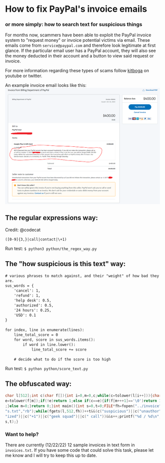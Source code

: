 # How to fix PayPal's invoice emails
### or more simply: how to search text for suspicious things

For months now, scammers have been able to exploit the PayPal invoice system to "request money" or invoice potential victims via email. 
These emails come from `service@paypal.com` and therefore look legitimate at first glance. If the particular email user has a PayPal account, they will also see the money deducted in their account and a button to view said request or invoice. 

For more information regarding these types of scams follow [kitboga](https://youtube.com/kitbogashow) on youtube or twitter.

An example invoice email looks like this:
![](/assets/email.png)

## The regular expressions way:
Credit: @codecat
```regex
([0-9]{3,}|call|contact|\+1)
```
Run test: `$ python3 python/the_regex_way.py`


## The "how suspicious is this text" way:
```
# various phrases to match against, and their "weight" of how bad they are.
sus_words = {
    'cancel': 1,
    'refund': 1,
    'help desk': 0.5,
    'authorized': 0.5,
    '24 hours': 0.25,
    'USD': 0.1
}

for index, line in enumerate(lines):
    line_total_score = 0
    for word, score in sus_words.items():
        if word in line.lower():
            line_total_score += score
    
    # decide what to do if the score is too high 
```
Run test: `$ python python/score_text.py`

## The obfuscated way:
```c
char l[512];int c(char f[]){int i=0,m=0,c;while(c=tolower(l[i++])){char
e=tolower(f[m]);if(!e)return 1;else if(c==e){if(f[m+++1]=='\0')return 1
;}else m=0;}return 0;}int main(){int s=0,t=0;FILE*fh=fopen("../invoice"
"s.txt","rb");while(fgets(l,512,fh))++t&&(c("suspicious")||c("unauthor"
"ized")||c("+1")||c("geek squad")||c(" call"))&&s++;printf("%d / %d\n",
s,t);}
```

### Want to help? 

There are currently (12/22/22) 12 sample invoices in text form in `invoices.txt`.
If you have some code that could solve this task, please let me know and I will try to keep this up to date. 

